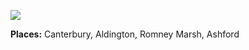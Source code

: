 <a href="https://dev.visual-essays.app"><img src="https://dev-visual-essays.netlify.app/images/ve-button.png"></a>
<param ve-config title="The Maid of Kent" author="Amber Potter" layout="vtl" 
banner="/images/banners/20c.jpg">

<param ve-entity eid="Q29303" aliases="Canterbury">
<param ve-entity eid="Q921173" aliases="Aldington">
<param ve-entity eid="Q1506093" aliases="Romney Marsh">
<param ve-entity eid="Q725261" aliases="Ashford">
  
**Places:** Canterbury, Aldington, Romney Marsh, Ashford  
<param ve-image url="https://upload.wikimedia.org/wikipedia/commons/f/fc/Elizabeth_Barton_Maid_of_Kent.jpg" attribution="Unknown authorUnknown author, Public domain, via Wikimedia Commons">
